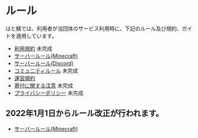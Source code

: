 # ルール

はと鯖では、利用者が当団体のサービス利用時に、下記のルール及び規約、ガイドを適用しています。

- [利用規約](/rule/application-config.html) 未完成
- [サーバールール(Minecraft)](/rule/old-server-rule.html)
- [サーバールール(Discord)](/rule/Discord.html)
- [コミュニティルール](/rule/global-api.html) 未完成
- [運営規約](/rule/op-rule.html)
- [寄付に関する注意](/rule/instance-properties.html) 未完成
- [プライバシーポリシー](/rule/instance-methods.html) 未完成

## 2022年1月1日からルール改正が行われます。
- [サーバールール(Minecraft)](/rule/server-rule.html)
